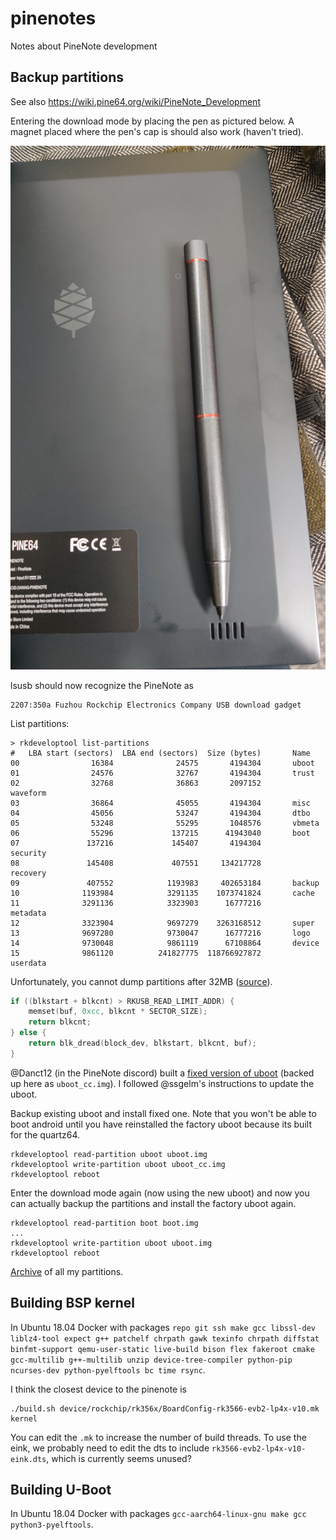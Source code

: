 # pinenotes
Notes about PineNote development

## Backup partitions

See also https://wiki.pine64.org/wiki/PineNote_Development

Entering the download mode by placing the pen as pictured below.
A magnet placed where the pen's cap is should also work (haven't tried).

![placing pen on the back](static/download_mode.jpg)

lsusb should now recognize the PineNote as
```
2207:350a Fuzhou Rockchip Electronics Company USB download gadget
```

List partitions:
```
> rkdeveloptool list-partitions                      
#   LBA start (sectors)  LBA end (sectors)  Size (bytes)       Name                
00                16384              24575       4194304       uboot
01                24576              32767       4194304       trust
02                32768              36863       2097152       waveform
03                36864              45055       4194304       misc
04                45056              53247       4194304       dtbo
05                53248              55295       1048576       vbmeta
06                55296             137215      41943040       boot
07               137216             145407       4194304       security
08               145408             407551     134217728       recovery
09               407552            1193983     402653184       backup
10              1193984            3291135    1073741824       cache
11              3291136            3323903      16777216       metadata
12              3323904            9697279    3263168512       super
13              9697280            9730047      16777216       logo
14              9730048            9861119      67108864       device
15              9861120          241827775  118766927872       userdata
```

Unfortunately, you cannot dump partitions after 32MB ([source](https://gitlab.com/pgwipeout/u-boot-rockchip/-/blob/quartz64/cmd/rockusb.c#L28)).

```c
if ((blkstart + blkcnt) > RKUSB_READ_LIMIT_ADDR) {
    memset(buf, 0xcc, blkcnt * SECTOR_SIZE);
    return blkcnt;
} else {
    return blk_dread(block_dev, blkstart, blkcnt, buf);
}
```
@Danct12 (in the PineNote discord) built a [fixed version of uboot](https://cdn.discordapp.com/attachments/870707390998282292/895518527304376341/uboot.img) (backed up here as `uboot_cc.img`).
I followed @ssgelm's instructions to update the uboot.

Backup existing uboot and install fixed one.
Note that you won't be able to boot android until you have reinstalled the factory uboot because its built for the quartz64.
```
rkdeveloptool read-partition uboot uboot.img
rkdeveloptool write-partition uboot uboot_cc.img
rkdeveloptool reboot
```
Enter the download mode again (now using the new uboot) and now you can actually backup the partitions and install the factory uboot again.
```
rkdeveloptool read-partition boot boot.img
...
rkdeveloptool write-partition uboot uboot.img
rkdeveloptool reboot
```
[Archive](https://1drv.ms/u/s!AuBFUYtk7aRLxSpIleR55b3io2a0?e=13snzK) of all my partitions.

## Building BSP kernel

In Ubuntu 18.04 Docker with packages `repo git ssh make gcc libssl-dev liblz4-tool expect g++ patchelf chrpath gawk texinfo chrpath diffstat binfmt-support qemu-user-static live-build bison flex fakeroot cmake gcc-multilib g++-multilib unzip device-tree-compiler python-pip ncurses-dev python-pyelftools bc time rsync`.

I think the closest device to the pinenote is 
```
./build.sh device/rockchip/rk356x/BoardConfig-rk3566-evb2-lp4x-v10.mk kernel
```
You can edit the `.mk` to increase the number of build threads.
To use the eink, we probably need to edit the dts to include `rk3566-evb2-lp4x-v10-eink.dts`, which is currently seems unused?

## Building U-Boot

In Ubuntu 18.04 Docker with packages `gcc-aarch64-linux-gnu make gcc python3-pyelftools`.